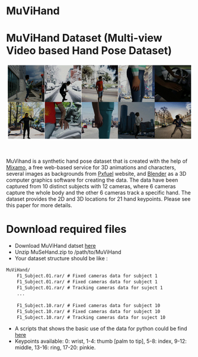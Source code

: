 # MuViHand
 # **MuViHand Dataset** (**Mu**lti-view **Vi**deo based **Hand** Pose Dataset)
<p align="center">
  <img src="3D.gif" alt="animated" />
</p>
<br /> 

MuVihand is a synthetic hand pose dataset that is created with the help of [Mixamo](https://www.mixamo.com/#/), a free web-based service for 3D animations and characters, several images as backgrounds from [Pxfuel](https://www.pxfuel.com/) website, and [Blender](https://www.blender.org/) as a 3D computer graphics software for creating the data. The data have been captured from 10 distinct subjects with 12 cameras, where 6 cameras capture the whole body and the other 6 cameras track a specific hand. The dataset provides the 2D and 3D locations for 21 hand keypoints.
Please see this paper for more details.
<br /> 

# Download required files
- Download MuViHand datset [here](https://doi.org/10.5683/SP3/ZHCCZB)
- Unzip MuSeHand.zip to /path/to/MuViHand
- Your dataset structure should be like : 
```
MuViHand/
    F1_Subject.01.rar/ # Fixed cameras data for subject 1 
    F1_Subject.01.rar/ # Fixed cameras data for subject 1 
    F1_Subject.01.rar/ # Tracking cameras data for suject 1 
    ...
     
    F1_Subject.10.rar/ # Fixed cameras data for subject 10 
    F1_Subject.10.rar/ # Fixed cameras data for subject 10
    F1_Subject.10.rar/ # Tracking cameras data for suject 10 
```

- A scripts that shows the basic use of the data for python could be find [here](https://github.com/LeylaKhaleghi/MuViHand/blob/main/MuViHand.py)
- Keypoints available:
0: wrist, 1-4: thumb [palm to tip], 5-8: index, 9-12: middle, 13-16: ring,  17-20: pinkie. 




